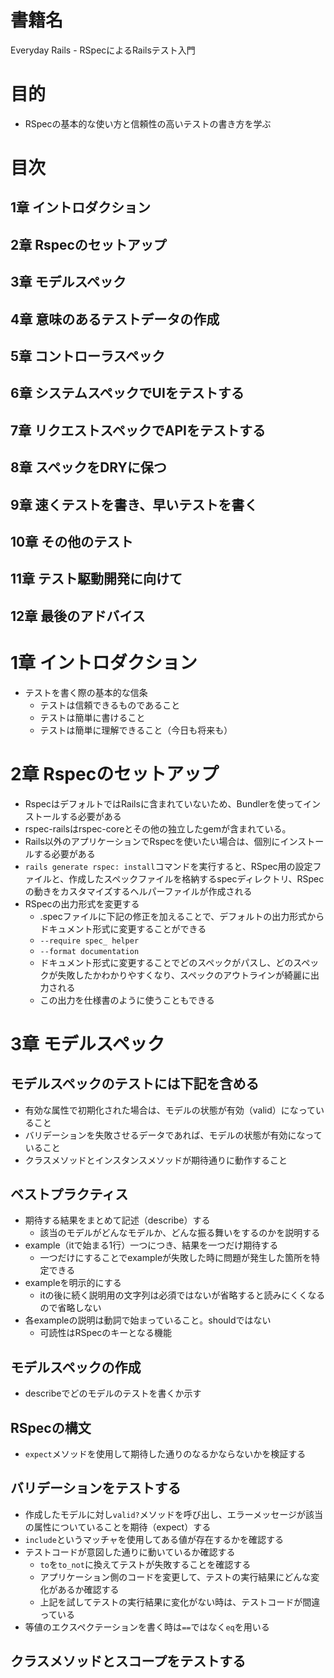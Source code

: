 # 書籍名
Everyday Rails - RSpecによるRailsテスト入門

# 目的
* RSpecの基本的な使い方と信頼性の高いテストの書き方を学ぶ

# 目次
## 1章 イントロダクション
## 2章 Rspecのセットアップ
## 3章 モデルスペック
## 4章 意味のあるテストデータの作成
## 5章 コントローラスペック
## 6章 システムスペックでUIをテストする
## 7章 リクエストスペックでAPIをテストする
## 8章 スペックをDRYに保つ
## 9章 速くテストを書き、早いテストを書く
## 10章 その他のテスト
## 11章 テスト駆動開発に向けて
## 12章 最後のアドバイス

# 1章 イントロダクション
* テストを書く際の基本的な信条
  * テストは信頼できるものであること
  * テストは簡単に書けること
  * テストは簡単に理解できること（今日も将来も）

# 2章 Rspecのセットアップ
* RspecはデフォルトではRailsに含まれていないため、Bundlerを使ってインストールする必要がある
* rspec-railsはrspec-coreとその他の独立したgemが含まれている。
* Rails以外のアプリケーションでRspecを使いたい場合は、個別にインストールする必要がある
* `rails generate rspec: install`コマンドを実行すると、RSpec用の設定ファイルと、作成したスペックファイルを格納するspecディレクトリ、RSpecの動きをカスタマイズするヘルパーファイルが作成される
* RSpecの出力形式を変更する
  * .specファイルに下記の修正を加えることで、デフォルトの出力形式からドキュメント形式に変更することができる
  * `--require spec_ helper`
  * `--format documentation`
  * ドキュメント形式に変更することでどのスペックがパスし、どのスペックが失敗したかわかりやすくなり、スペックのアウトラインが綺麗に出力される
  * この出力を仕様書のように使うこともできる

# 3章 モデルスペック
## モデルスペックのテストには下記を含める
  * 有効な属性で初期化された場合は、モデルの状態が有効（valid）になっていること
  * バリデーションを失敗させるデータであれば、モデルの状態が有効になっていること
  * クラスメソッドとインスタンスメソッドが期待通りに動作すること
## ベストプラクティス
  * 期待する結果をまとめて記述（describe）する
    * 該当のモデルがどんなモデルか、どんな振る舞いをするのかを説明する
  * example（itで始まる1行）一つにつき、結果を一つだけ期待する
    * 一つだけにすることでexampleが失敗した時に問題が発生した箇所を特定できる
  * exampleを明示的にする
    * itの後に続く説明用の文字列は必須ではないが省略すると読みにくくなるので省略しない
  * 各exampleの説明は動詞で始まっていること。shouldではない
    * 可読性はRSpecのキーとなる機能
## モデルスペックの作成
  * describeでどのモデルのテストを書くか示す
## RSpecの構文
  * `expect`メソッドを使用して期待した通りのなるかならないかを検証する
## バリデーションをテストする
  * 作成したモデルに対し`valid?`メソッドを呼び出し、エラーメッセージが該当の属性についていることを期待（expect）する
  * `include`というマッチャを使用してある値が存在するかを確認する
  * テストコードが意図した通りに動いているか確認する
    * `to`を`to_not`に換えてテストが失敗することを確認する
    * アプリケーション側のコードを変更して、テストの実行結果にどんな変化があるか確認する
    * 上記を試してテストの実行結果に変化がない時は、テストコードが間違っている
  * 等値のエクスペクテーションを書く時は`==`ではなく`eq`を用いる
## クラスメソッドとスコープをテストする